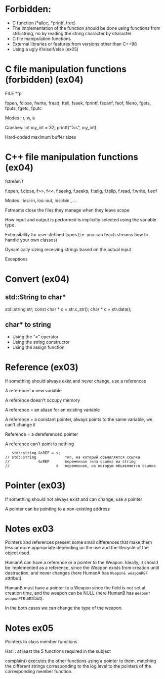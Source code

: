 # Forbidden:
- C function (*alloc, *printf, free)
- The implementation of the function should be done using functions from std::string, no by reading the string character by character
- C file manipulation functions
- External libraries or features from versions other than C++98
- Using a ugly if/elseif/else (ex05)

# C file manipulation functions (forbidden) (ex04)

FILE *fp

fopen, fclose, fwrite, fread, ftell, fseek, fprintf, fscanf, feof, fileno, fgets, fputs, fgetc, fputc

Modes : r, w, a

Crashes: int my_int = 32; printf("%s", my_int)

Hard-coded maximum buffer sizes

# C++ file manipulation functions (ex04)

fstream f

f.open, f.close, f>>, f<<, f.seekg, f.seekp, f.tellg, f.tellp, f.read, f.write, f.eof

Modes : ios::in, ios::out, ios::bin , ...

Fstreams close the files they manage when they leave scope

How input and output is performed is implicitly selected using the variable type

Extensibility for user-defined types (i.e. you can teach streams how to handle your own classes)

Dynamically sizing receiving strings based on the actual input

Exceptions

# Convert (ex04)
## std::String to char* 
std::string str;
const char * c = str.c_str();
char       * c = str.data();
## char* to string
- Using the “=” operator
- Using the string constructor
- Using the assign function

# Reference (ex03)

If something should always exist and never change, use a references

A reference !=  new variable

A reference doesn't occupy memory

A reference = an aliase for an existing variable

A reference = a constant pointer, always points to the same variable, we can't change it 

Reference = a dereferenced pointer

A reference can't point to nothing

```
   std::string &sREF = s;
// std::string             тип, на который объявляется ссылка
//             &sREF       переменная типа ссылка на string
//                     s   переменная, на которую объявляется ссылка
```
# Pointer (ex03)

If something should not always exist and can change, use a pointer

A pointer can be pointing to a non-existing address

# Notes ex03

Pointers and references present some small differences that make them less or more appropriate depending on the use and the lifecycle of the object
used.

HumanA can have a reference or a pointer to the Weapon. Ideally, it should be implemented as a reference, since the Weapon exists from creation until destruction, and never changes (here HumanA has `Weapon& weaponREF` attribut).

HumanB must have a pointer to a Weapon since the field is not set at creation time, and the weapon can be NULL (here HumanB has `Weapon* weaponPTR` attribut).

In the both cases we can change the type of the weapon. 

# Notes ex05
Pointers to class member functions

Harl : at least the 5 functions required in the subject

complain() executes the other functions using a pointer to them, matching the different strings corresponding to the log level to the pointers of the corresponding member function.
